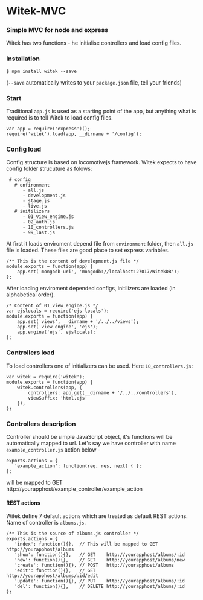 Witek-MVC
=====

### Simple MVC for node and express

Witek has two functions - he initialise controllers and load config files.

### Installation

    $ npm install witek --save

(`--save` automatically writes to your `package.json` file, tell your friends)

### Start

Traditional `app.js` is used as a starting point of the app, but anything what is required is to tell Witek to load config files.

    var app = require('express')();
    require('witek').load(app, __dirname + '/config');

### Config load

Config structure is based on locomotivejs framework. Witek expects to have config folder strucuture as folows:

     # config
       # enfironment
          - all.js
          - development.js
          - stage.js
          - live.js
       # initilizers
          - 01_view_engine.js
          - 02_auth.js
          - 10_controllers.js
          - 99_last.js

At first it loads enviroment depend file from `environment` folder, then `all.js` file is loaded. These files are good place to set express variables.

    /** This is the content of development.js file */
    module.exports = function(app) {
        app.set('mongodb-uri', 'mongodb://localhost:27017/WitekDB');       
    };
    
After loading enviroment depended configs, initilizers are loaded (in alphabetical order).

    /* Content of 01_view_engine.js */
    var ejslocals = require('ejs-locals');
    module.exports = function(app) {
        app.set('views', __dirname + '/../../views');
        app.set('view engine', 'ejs');
        app.engine('ejs', ejslocals);
    };
    
### Controllers load

To load controllers one of initializers can be used. Here `10_controllers.js`:

    var witek = require('witek');
    module.exports = function(app) {
        witek.controllers(app, {
            controllers: app.get(__dirname + '/../../controllers'),
            viewSuffix: 'html.ejs'
        });
    };
    
    
### Controllers description

Controller should be simple JavaScript object, it's functions will be automatically mapped to url. Let's say we have controller with name `example_controller.js` action below - 

    exports.actions = {
       'example_action': function(req, res, next) { }; 
    };
    
will be mapped to GET http://yourapphost/example_controller/example_action

#### REST actions

Witek define 7 default actions which are treated as default REST actions. Name of controller is `albums.js`.

    /** This is the source of albums.js controller */
    exports.actions = {
       'index': function(){},  // This will be mapped to GET http://yourapphost/albums
       'show': function(){},   // GET    http://yourapphost/albums/:id
       'new': function(){},    // GET    http://yourapphost/albums/new
       'create': function(){}, // POST   http://yourapphost/albums
       'edit': function(){},   // GET    http://yourapphost/albums/:id/edit
       'update': function(){}, // PUT    http://yourapphost/albums/:id
       'del': function(){},    // DELETE http://yourapphost/albums/:id
    };



